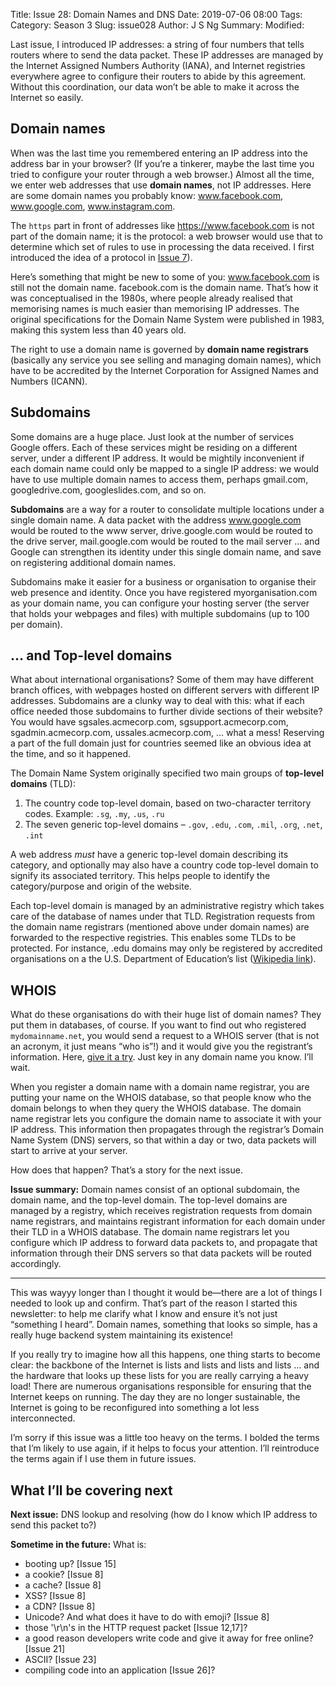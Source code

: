 Title: Issue 28: Domain Names and DNS
Date: 2019-07-06 08:00
Tags: 
Category: Season 3
Slug: issue028
Author: J S Ng
Summary: 
Modified: 

Last issue, I introduced IP addresses: a string of four numbers that tells routers where to send the data packet. These IP addresses are managed by the Internet Assigned Numbers Authority (IANA), and Internet registries everywhere agree to configure their routers to abide by this agreement. Without this coordination, our data won’t be able to make it across the Internet so easily.

## Domain names

When was the last time you remembered entering an IP address into the address bar in your browser? (If you’re a tinkerer, maybe the last time you tried to configure your router through a web browser.) Almost all the time, we enter web addresses that use **domain names**, not IP addresses. Here are some domain names you probably know: www.facebook.com, www.google.com, www.instagram.com.

The `https` part in front of addresses like https://www.facebook.com is not part of the domain name; it is the protocol: a web browser would use that to determine which set of rules to use in processing the data received. I first introduced the idea of a protocol in [Issue 7]({filename}/season1/issue007/issue007.md)).

Here’s something that might be new to some of you: www.facebook.com is still not the domain name. facebook.com is the domain name. That’s how it was conceptualised in the 1980s, where people already realised that memorising names is much easier than memorising IP addresses. The original specifications for the Domain Name System were published in 1983, making this system less than 40 years old.

The right to use a domain name is governed by **domain name registrars** (basically any service you see selling and managing domain names), which have to be accredited by the Internet Corporation for Assigned Names and Numbers (ICANN).

## Subdomains

Some domains are a huge place. Just look at the number of services Google offers. Each of these services might be residing on a different server, under a different IP address. It would be mightily inconvenient if each domain name could only be mapped to a single IP address: we would have to use multiple domain names to access them, perhaps gmail.com, googledrive.com, googleslides.com, and so on.

**Subdomains** are a way for a router to consolidate multiple locations under a single domain name. A data packet with the address www.google.com would be routed to the www server, drive.google.com would be routed to the drive server, mail.google.com would be routed to the mail server … and Google can strengthen its identity under this single domain name, and save on registering additional domain names.

Subdomains make it easier for a business or organisation to organise their web presence and identity. Once you have registered myorganisation.com as your domain name, you can configure your hosting server (the server that holds your webpages and files) with multiple subdomains (up to 100 per domain).

## … and Top-level domains

What about international organisations? Some of them may have different branch offices, with webpages hosted on different servers with different IP addresses. Subdomains are a clunky way to deal with this: what if each office needed those subdomains to further divide sections of their website? You would have sgsales.acmecorp.com, sgsupport.acmecorp.com, sgadmin.acmecorp.com, ussales.acmecorp.com, … what a mess! Reserving a part of the full domain just for countries seemed like an obvious idea at the time, and so it happened.

The Domain Name System originally specified two main groups of **top-level domains** (TLD):

1. The country code top-level domain, based on two-character territory codes. Example: `.sg`, `.my`, `.us`, `.ru`
2. The seven generic top-level domains – `.gov`, `.edu`, `.com`, `.mil`, `.org`, `.net`, `.int`

A web address *must* have a generic top-level domain describing its category, and optionally may also have a country code top-level domain to signify its associated territory. This helps people to identify the category/purpose and origin of the website.

Each top-level domain is managed by an administrative registry which takes care of the database of names under that TLD. Registration requests from the domain name registrars (mentioned above under domain names) are forwarded to the respective registries. This enables some TLDs to be protected. For instance, .edu domains may only be registered by accredited organisations on a the U.S. Department of Education’s list ([Wikipedia link](https://en.wikipedia.org/wiki/.edu#Eligibility)).

## WHOIS

What do these organisations do with their huge list of domain names? They put them in databases, of course. If you want to find out who registered `mydomainname.net`, you would send a request to a WHOIS server (that is not an acronym, it just means “who is”!) and it would give you the registrant’s information. Here, [give it a try](https://whois.icann.org/en). Just key in any domain name you know. I’ll wait.

When you register a domain name with a domain name registrar, you are putting your name on the WHOIS database, so that people know who the domain belongs to when they query the WHOIS database. The domain name registrar lets you configure the domain name to associate it with your IP address. This information then propagates through the registrar’s Domain Name System (DNS) servers, so that within a day or two, data packets will start to arrive at your server.

How does that happen? That’s a story for the next issue.

**Issue summary:** Domain names consist of an optional subdomain, the domain name, and the top-level domain. The top-level domains are managed by a registry, which receives registration requests from domain name registrars, and maintains registrant information for each domain under their TLD in a WHOIS database. The domain name registrars let you configure which IP address to forward data packets to, and propagate that information through their DNS servers so that data packets will be routed accordingly.

-----

This was wayyy longer than I thought it would be—there are a lot of things I needed to look up and confirm. That’s part of the reason I started this newsletter: to help me clarify what I know and ensure it’s not just “something I heard”. Domain names, something that looks so simple, has a really huge backend system maintaining its existence!

If you really try to imagine how all this happens, one thing starts to become clear: the backbone of the Internet is lists and lists and lists and lists … and the hardware that looks up these lists for you are really carrying a heavy load! There are numerous organisations responsible for ensuring that the Internet keeps on running. The day they are no longer sustainable, the Internet is going to be reconfigured into something a lot less interconnected.

I’m sorry if this issue was a little too heavy on the terms. I bolded the terms that I’m likely to use again, if it helps to focus your attention. I’ll reintroduce the terms again if I use them in future issues.

## What I’ll be covering next

**Next issue:** DNS lookup and resolving (how do I know which IP address to send this packet to?)

**Sometime in the future:** What is:

- booting up? [Issue 15]
- a cookie? [Issue 8]
- a cache? [Issue 8]
- XSS? [Issue 8]
- a CDN? [Issue 8]
- Unicode? And what does it have to do with emoji? [Issue 8]
- those '\r\n's in the HTTP request packet [Issue 12,17]?
- a good reason developers write code and give it away for free online? [Issue 21]
- ASCII? [Issue 23]
- compiling code into an application [Issue 26]?
